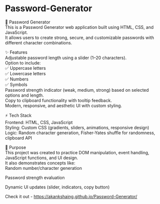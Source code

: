# Password-Generator

🔐 Password Generator <br>
This is a Password Generator web application built using HTML, CSS, and JavaScript. <br>
It allows users to create strong, secure, and customizable passwords with different character combinations. <br>

✨ Features <br>
Adjustable password length using a slider (1–20 characters). <br>
Option to include: <br>
✅ Uppercase letters <br>
✅ Lowercase letters <br>
✅ Numbers <br>
✅ Symbols <br>
Password strength indicator (weak, medium, strong) based on selected options and length. <br>
Copy to clipboard functionality with tooltip feedback. <br>
Modern, responsive, and aesthetic UI with custom styling. <br>

⚡ Tech Stack <br>
Frontend: HTML, CSS, JavaScript <br>
Styling: Custom CSS (gradients, sliders, animations, responsive design) <br>
Logic: Random character generation, Fisher-Yates shuffle for randomness, clipboard API <br>

🎯 Purpose <br>
This project was created to practice DOM manipulation, event handling, JavaScript functions, and UI design. <br>
It also demonstrates concepts like: <br>
Random number/character generation <br>

Password strength evaluation <br>

Dynamic UI updates (slider, indicators, copy button) <br>

Check it out - https://akankshaing.github.io/Password-Generator/ <br>
